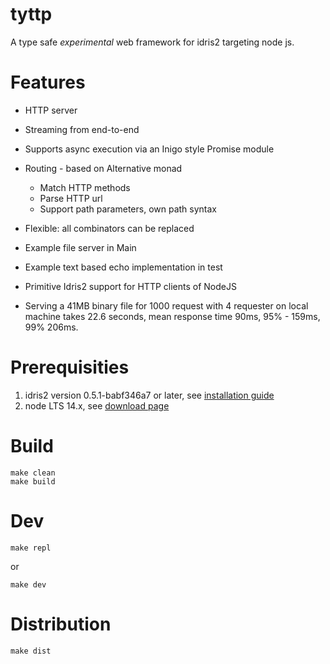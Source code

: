 # tyttp

A type safe _experimental_ web framework for idris2 targeting node js.

# Features

- HTTP server
- Streaming from end-to-end
- Supports async execution via an Inigo style Promise module

- Routing - based on Alternative monad
  - Match HTTP methods
  - Parse HTTP url
  - Support path parameters, own path syntax
- Flexible: all combinators can be replaced

- Example file server in Main
- Example text based echo implementation in test

- Primitive Idris2 support for HTTP clients of NodeJS

- Serving a 41MB binary file for 1000 request with 4 requester on local machine takes 22.6 seconds, mean response time 90ms, 95% - 159ms, 99% 206ms.

# Prerequisities

1. idris2 version 0.5.1-babf346a7 or later, see [installation guide](https://github.com/idris-lang/Idris2/blob/main/INSTALL.md)
1. node LTS 14.x, see [download page](https://nodejs.org/en/download/)

# Build

    make clean
    make build

# Dev

    make repl

or

    make dev

# Distribution

    make dist
